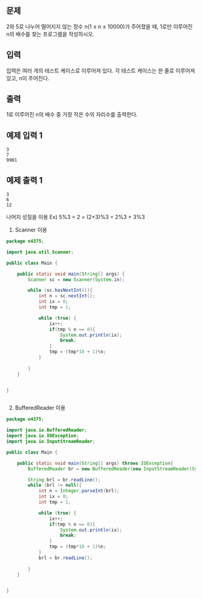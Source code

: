 ## 문제

2와 5로 나누어 떨어지지 않는 정수 n(1 ≤ n ≤ 10000)가 주어졌을 때, 1로만 이루어진 n의 배수를 찾는 프로그램을 작성하시오.

## 입력

입력은 여러 개의 테스트 케이스로 이루어져 있다. 각 테스트 케이스는 한 줄로 이루어져 있고, n이 주어진다.

## 출력

1로 이루어진 n의 배수 중 가장 작은 수의 자리수를 출력한다.

## 예제 입력 1

```
3
7
9901
```

## 예제 출력 1

```
3
6
12
```

나머지 성질을 이용
Ex) 5%3 = 2 = (2+3)%3 = 2%3 + 3%3 

1. Scanner 이용

```java
package n4375;

import java.util.Scanner;

public class Main {

    public static void main(String[] args) {
        Scanner sc = new Scanner(System.in);

        while (sc.hasNextInt()){
            int n = sc.nextInt();
            int ix = 0;
            int tmp = 1;

            while (true) {
                ix++;
                if(tmp % n == 0){
                    System.out.println(ix);
                    break;
                }
                tmp = (tmp*10 + 1)%n;
            }
            
        }
    }


}



```



2. BufferedReader 이용

```java
package n4375;

import java.io.BufferedReader;
import java.io.IOException;
import java.io.InputStreamReader;

public class Main {

    public static void main(String[] args) throws IOException{
        BufferedReader br = new BufferedReader(new InputStreamReader(System.in));

        String brl = br.readLine();
        while (brl != null){
            int n = Integer.parseInt(brl);
            int ix = 0;
            int tmp = 1;

            while (true) {
                ix++;
                if(tmp % n == 0){
                    System.out.println(ix);
                    break;
                }
                tmp = (tmp*10 + 1)%n;
            }
            brl = br.readLine();
            
        }
    }


}
```


